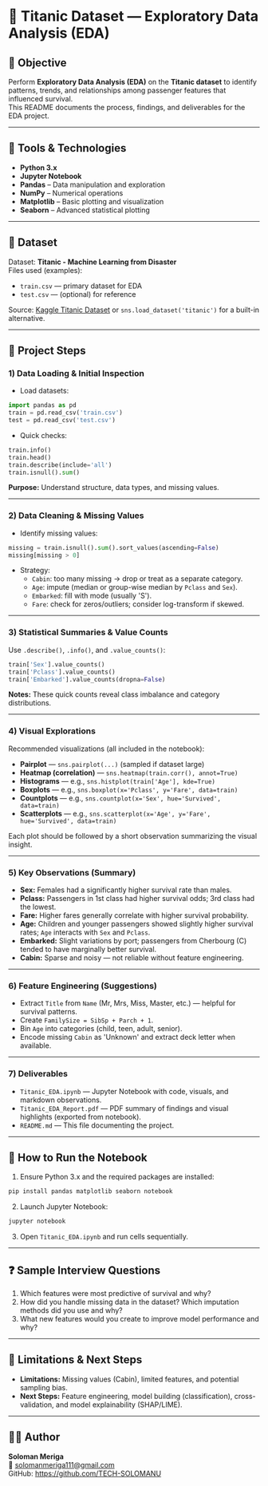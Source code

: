 # 🧭 Titanic Dataset — Exploratory Data Analysis (EDA)

## 🎯 Objective
Perform **Exploratory Data Analysis (EDA)** on the **Titanic dataset** to identify patterns, trends, and relationships among passenger features that influenced survival.  
This README documents the process, findings, and deliverables for the EDA project.

---

## 🧰 Tools & Technologies
- **Python 3.x**
- **Jupyter Notebook**
- **Pandas** – Data manipulation and exploration  
- **NumPy** – Numerical operations  
- **Matplotlib** – Basic plotting and visualization  
- **Seaborn** – Advanced statistical plotting  

---

## 📂 Dataset
Dataset: **Titanic - Machine Learning from Disaster**  
Files used (examples):
- `train.csv`  — primary dataset for EDA
- `test.csv`   — (optional) for reference

Source: [Kaggle Titanic Dataset](https://www.kaggle.com/c/titanic/data) or `sns.load_dataset('titanic')` for a built-in alternative.

---

## 🧩 Project Steps

### 1) Data Loading & Initial Inspection
- Load datasets:
```python
import pandas as pd
train = pd.read_csv('train.csv')
test = pd.read_csv('test.csv')
```
- Quick checks:
```python
train.info()
train.head()
train.describe(include='all')
train.isnull().sum()
```
**Purpose:** Understand structure, data types, and missing values.

---

### 2) Data Cleaning & Missing Values
- Identify missing values:
```python
missing = train.isnull().sum().sort_values(ascending=False)
missing[missing > 0]
```
- Strategy:
  - `Cabin`: too many missing → drop or treat as a separate category.
  - `Age`: impute (median or group-wise median by `Pclass` and `Sex`).
  - `Embarked`: fill with mode (usually 'S').
  - `Fare`: check for zeros/outliers; consider log-transform if skewed.

---

### 3) Statistical Summaries & Value Counts
Use `.describe()`, `.info()`, and `.value_counts()`:
```python
train['Sex'].value_counts()
train['Pclass'].value_counts()
train['Embarked'].value_counts(dropna=False)
```
**Notes:** These quick counts reveal class imbalance and category distributions.

---

### 4) Visual Explorations
Recommended visualizations (all included in the notebook):
- **Pairplot** — `sns.pairplot(...)` (sampled if dataset large)
- **Heatmap (correlation)** — `sns.heatmap(train.corr(), annot=True)`
- **Histograms** — e.g., `sns.histplot(train['Age'], kde=True)`
- **Boxplots** — e.g., `sns.boxplot(x='Pclass', y='Fare', data=train)`
- **Countplots** — e.g., `sns.countplot(x='Sex', hue='Survived', data=train)`
- **Scatterplots** — e.g., `sns.scatterplot(x='Age', y='Fare', hue='Survived', data=train)`

Each plot should be followed by a short observation summarizing the visual insight.

---

### 5) Key Observations (Summary)
- **Sex:** Females had a significantly higher survival rate than males.
- **Pclass:** Passengers in 1st class had higher survival odds; 3rd class had the lowest.
- **Fare:** Higher fares generally correlate with higher survival probability.
- **Age:** Children and younger passengers showed slightly higher survival rates; `Age` interacts with `Sex` and `Pclass`.
- **Embarked:** Slight variations by port; passengers from Cherbourg (C) tended to have marginally better survival.
- **Cabin:** Sparse and noisy — not reliable without feature engineering.

---

### 6) Feature Engineering (Suggestions)
- Extract `Title` from `Name` (Mr, Mrs, Miss, Master, etc.) — helpful for survival patterns.
- Create `FamilySize = SibSp + Parch + 1`.
- Bin `Age` into categories (child, teen, adult, senior).
- Encode missing `Cabin` as 'Unknown' and extract deck letter when available.

---

### 7) Deliverables
- `Titanic_EDA.ipynb` — Jupyter Notebook with code, visuals, and markdown observations.
- `Titanic_EDA_Report.pdf` — PDF summary of findings and visual highlights (exported from notebook).
- `README.md` — This file documenting the project.

---

## 🚀 How to Run the Notebook
1. Ensure Python 3.x and the required packages are installed:
```bash
pip install pandas matplotlib seaborn notebook
```
2. Launch Jupyter Notebook:
```bash
jupyter notebook
```
3. Open `Titanic_EDA.ipynb` and run cells sequentially.

---

## ❓ Sample Interview Questions
1. Which features were most predictive of survival and why?  
2. How did you handle missing data in the dataset? Which imputation methods did you use and why?  
3. What new features would you create to improve model performance and why?

---

## 🧠 Limitations & Next Steps
- **Limitations:** Missing values (Cabin), limited features, and potential sampling bias.
- **Next Steps:** Feature engineering, model building (classification), cross-validation, and model explainability (SHAP/LIME).

---

## 👨‍💻 Author
**Soloman Meriga**  
📧 solomanmeriga111@gmail.com  
GitHub: https://github.com/TECH-SOLOMANU
